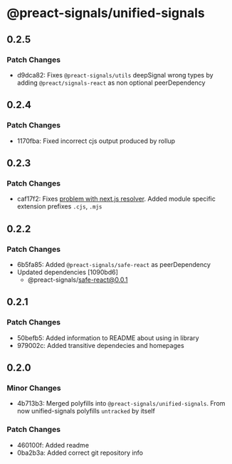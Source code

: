 # @preact-signals/unified-signals

## 0.2.5

### Patch Changes

- d9dca82: Fixes `@preact-signals/utils` deepSignal wrong types by adding `@preact/signals-react` as non optional peerDependency

## 0.2.4

### Patch Changes

- 1170fba: Fixed incorrect cjs output produced by rollup

## 0.2.3

### Patch Changes

- caf17f2: Fixes [problem with next.js resolver](https://github.com/XantreGodlike/preact-signals/issues/72). Added module specific extension prefixes `.cjs`, `.mjs`

## 0.2.2

### Patch Changes

- 6b5fa85: Added `@preact-signals/safe-react` as peerDependency
- Updated dependencies [1090bd6]
  - @preact-signals/safe-react@0.0.1

## 0.2.1

### Patch Changes

- 50befb5: Added information to README about using in library
- 979002c: Added transitive dependecies and homepages

## 0.2.0

### Minor Changes

- 4b713b3: Merged polyfills into `@preact-signals/unified-signals`. From now unified-signals polyfills `untracked` by itself

### Patch Changes

- 460100f: Added readme
- 0ba2b3a: Added correct git repository info
